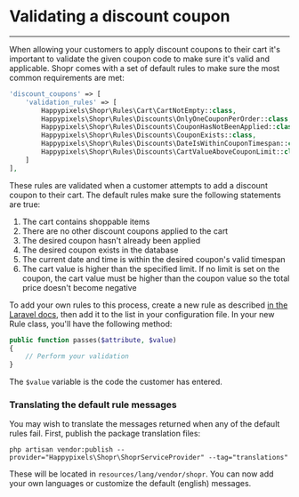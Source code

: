 # Validating a discount coupon

---

<a name="section-1"></a>

When allowing your customers to apply discount coupons to their cart it's important to validate the given coupon code to make sure it's valid and applicable. Shopr comes with a set of default rules to make sure the most common requirements are met:
```php
'discount_coupons' => [
    'validation_rules' => [
        Happypixels\Shopr\Rules\Cart\CartNotEmpty::class,
        Happypixels\Shopr\Rules\Discounts\OnlyOneCouponPerOrder::class,
        Happypixels\Shopr\Rules\Discounts\CouponHasNotBeenApplied::class,
        Happypixels\Shopr\Rules\Discounts\CouponExists::class,
        Happypixels\Shopr\Rules\Discounts\DateIsWithinCouponTimespan::class,
        Happypixels\Shopr\Rules\Discounts\CartValueAboveCouponLimit::class
    ]
],
```
These rules are validated when a customer attempts to add a discount coupon to their cart. The default rules make sure the following statements are true:
1. The cart contains shoppable items
2. There are no other discount coupons applied to the cart
3. The desired coupon hasn't already been applied
4. The desired coupon exists in the database
5. The current date and time is within the desired coupon's valid timespan
6. The cart value is higher than the specified limit. If no limit is set on the coupon, the cart value must be higher than the coupon value so the total price doesn't become negative

To add your own rules to this process, create a new rule as described [in the Laravel docs](https://laravel.com/docs/5.7/validation#custom-validation-rules), then add it to the list in your configuration file.
In your new Rule class, you'll have the following method: 
```php
public function passes($attribute, $value)
{
    // Perform your validation
}
```
The `$value` variable is the code the customer has entered.

### Translating the default rule messages
You may wish to translate the messages returned when any of the default rules fail. First, publish the package translation files:
```text
php artisan vendor:publish --provider="Happypixels\Shopr\ShoprServiceProvider" --tag="translations"
```
These will be located in `resources/lang/vendor/shopr`. You can now add your own languages or customize the default (english) messages.